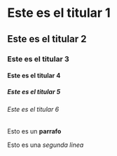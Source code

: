<!DOCTYPE html>
<html lang="en" dir="ltr">
  <head>
    <meta charset="utf-8">
    <title>Nuestro fichero3</title> <!--Agrega el titulo-->
  </head>
  <body>
  <h1> Este es el titular 1</h1> <!--El numero que acompaña a la h es el tamaño del titulo-->
  <h2> Este es el titular 2 </h2>
  <h3> Este es el titular 3 </h3>
  <h4> Este es el titular 4 </h4>
  <h5> Este es el titular 5 </h5>
  <h6> Este es el titular 6 </h6>

  <!--Esto es una prueba de un parrafo en negrita -->
  <p> Esto es un <b>parrafo</b> </p> <!-- La b es para resaltar en negritas, se tiene que cerrar-->
  <p> Esto es una <i>segunda linea</i> </p> <!-- La i es para las cursivas -->


  </body>
</html>
